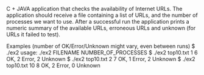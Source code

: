 C + JAVA application that checks the availability of Internet URLs.
The application should receive a file containing a list of URLs, and the number of processes we
want to use. After a successful run the application prints a numeric summary of the available
URLs, erroneous URLs and unknown (for URLs it failed to test).

Examples (number of OK/Error/Unknown might vary, even between runs​)
$ ./ex2
usage:
./ex2 FILENAME NUMBER_OF_PROCESSES
$ ./ex2 top10.txt 1
6 OK, 2 Error, 2 Unknown
$ ./ex2 top10.txt 2
7 OK, 1 Error, 2 Unknown
$ ./ex2 top10.txt 10
8 OK, 2 Error, 0 Unknown
